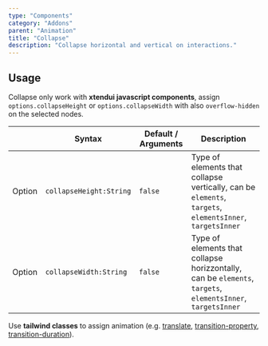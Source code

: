 ```yaml
---
type: "Components"
category: "Addons"
parent: "Animation"
title: "Collapse"
description: "Collapse horizontal and vertical on interactions."
---
```


## Usage

Collapse only work with **xtendui javascript components**, assign `options.collapseHeight` or `options.collapseWidth` with also `overflow-hidden` on the selected nodes.

<div class="xt-overflow-sub overflow-y-hidden overflow-x-scroll my-4 xt-my-auto w-full">

|                         | Syntax                                    | Default / Arguments                       | Description                   |
| ----------------------- | ----------------------------------------- | ----------------------------- | ----------------------------- |
| Option                    | `collapseHeight:String`                          | `false`        | Type of elements that collapse vertically, can be `elements`, `targets`, `elementsInner`, `targetsInner`           |
| Option                    | `collapseWidth:String`                          | `false`        | Type of elements that collapse horizzontally, can be `elements`, `targets`, `elementsInner`, `targetsInner`           |

</div>

Use **tailwind classes** to assign animation (e.g. [translate](https://tailwindcss.com/docs/translate), [transition-property](https://tailwindcss.com/docs/transition-property), [transition-duration](https://tailwindcss.com/docs/transition-duration)).

<demo>
  <demovanilla src="vanilla/components/addons/animation/collapse-width">
  </demovanilla>
</demo>

<demo>
  <demovanilla src="vanilla/components/addons/animation/collapse-height">
  </demovanilla>
</demo>
